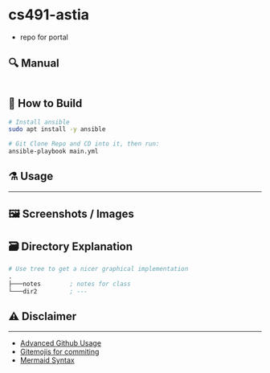 # cs491-astia
- repo for portal

## :mag: Manual

```txt

```

## :hammer: How to Build
```sh
# Install ansible
sudo apt install -y ansible

# Git Clone Repo and CD into it, then run:
ansible-playbook main.yml
```

## :alembic: Usage

---

## :framed_picture: Screenshots / Images

## :card_file_box: Directory Explanation

```s
# Use tree to get a nicer graphical implementation 
.
├───notes        ; notes for class
└───dir2         ; ---
```

## :warning: Disclaimer

--- 

- [Advanced Github Usage](https://docs.github.com/en/get-started/writing-on-github/working-with-advanced-formatting/creating-diagrams)
- [Gitemojis for commiting](https://gitmoji.dev/)
- [Mermaid Syntax](https://mermaid-js.github.io/mermaid/#/)
